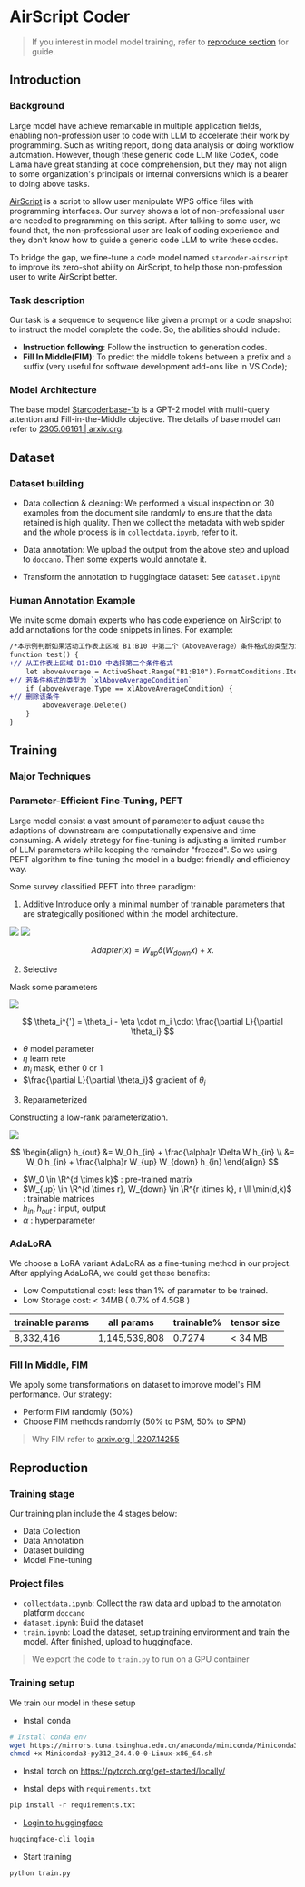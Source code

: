 # AirScript Coder
> If you interest in model model training, refer to [reproduce section](#Reproduction) for guide.

## Introduction

### Background

Large model have achieve remarkable in multiple application fields, enabling non-profession user to code with LLM to accelerate their work by programming. Such as writing report, doing data analysis or doing workflow automation. However, though these generic code LLM like CodeX, code Llama have great standing at code comprehension, but they may not align to some organization's principals or internal conversions which is a bearer to doing above tasks. 

[AirScript](https://airsheet.wps.cn/docs/guide/summary.html) is a script to allow user manipulate WPS office files with programming interfaces. Our survey shows a lot of non-professional user are needed to programming on this script. After talking to some user, we found that, the non-professional user are leak of coding experience and they don't know how to guide a generic code LLM to write these codes.

To bridge the gap, we fine-tune a code model named `starcoder-airscript` to improve its zero-shot ability on AirScript, to help those non-profession user to write AirScript better.

### Task description

Our task is a sequence to sequence like given a prompt or a code snapshot to instruct the model complete the code. So, the abilities should include:

- **Instruction following**: Follow the instruction to generation codes.
- **Fill In Middle(FIM)**: To predict the middle tokens between a prefix and a suffix (very useful for software development add-ons like in VS Code);

### Model Architecture

The base model [Starcoderbase-1b](https://huggingface.co/bigcode/starcoderbase-1b) is a GPT-2 model with multi-query attention and Fill-in-the-Middle objective. The details of base model can refer to [2305.06161 | arxiv.org](https://arxiv.org/abs/2305.06161).

## Dataset

### Dataset building

- Data collection & cleaning: We performed a visual inspection on 30 examples from the document site randomly to ensure that the data retained is high quality. Then we collect the metadata with web spider and the whole process is in `collectdata.ipynb`, refer to it.

- Data annotation: We upload the output from the above step and upload to `doccano`. Then some experts would annotate it.

- Transform the annotation to huggingface dataset: See `dataset.ipynb`

### Human Annotation Example

We invite some domain experts who has code experience on AirScript to add annotations for the code snippets in lines. For example:

```diff
/*本示例判断如果活动工作表上区域 B1:B10 中第二个（AboveAverage）条件格式的类型为xlAboveAverageCondition，则删除该条件格式。*/
function test() {
+// 从工作表上区域 B1:B10 中选择第二个条件格式
    let aboveAverage = ActiveSheet.Range("B1:B10").FormatConditions.Item(2)
+// 若条件格式的类型为 `xlAboveAverageCondition`
    if (aboveAverage.Type == xlAboveAverageCondition) {
+// 删除该条件
        aboveAverage.Delete()
    }
}
```

## Training

### Major Techniques

### Parameter-Efficient Fine-Tuning, PEFT

Large model consist a vast amount of parameter to adjust cause the adaptions of downstream are computationally expensive and time consuming. A widely strategy for fine-tuning is adjusting a limited number of LLM parameters while keeping the remainder "freezed". So we using PEFT algorithm to fine-tuning the model in a budget friendly and efficiency way.

Some survey classified PEFT into three paradigm:

1. Additive
Introduce only a minimal number of trainable parameters that are strategically positioned within the model architecture.

![](docs/figures/pert_adapter_layer.png) ![](docs/figures/perf_adapter.png) 

$$
Adapter(x) = W_{up} \delta(W_{down} x) + x.
$$

2. Selective

Mask some parameters 

![](docs/figures/perf_selective_mask.png)

$$
\theta_i^{'} = \theta_i - \eta \cdot m_i \cdot \frac{\partial L}{\partial \theta_i}
$$

- $\theta$ model parameter
- $\eta$ learn rete
- $m_i$ mask, either 0 or 1
- $\frac{\partial L}{\partial \theta_i}$ gradient of $\theta_i$

3. Reparameterized

Constructing a low-rank parameterization.

![](docs/figures/perf_reparameterize.png)

$$
\begin{align}
h_{out} &= W_0 h_{in} + \frac{\alpha}r \Delta W h_{in} \\
&= W_0 h_{in} + \frac{\alpha}r W_{up} W_{down} h_{in}
\end{align}
$$

- $W_0 \in \R^{d \times k}$ : pre-trained matrix
- $W_{up} \in \R^{d \times r}, W_{down} \in \R^{r \times k}, r \ll \min(d,k)$ : trainable matrices
- $h_{in}, h_{out}$ : input, output
- $\alpha$ : hyperparameter

### AdaLoRA

We choose a LoRA variant AdaLoRA as a fine-tuning method in our project. After applying AdaLoRA, we could get these benefits:

- Low Computational cost: less than 1% of parameter to be trained.
- Low Storage cost: < 34MB ( 0.7% of 4.5GB )

| trainable params | all params | trainable% | tensor size |
|--|--|--|--|
| 8,332,416  | 1,145,539,808 | 0.7274 | < 34 MB |

### Fill In Middle, FIM

We apply some transformations on dataset to improve model's FIM performance. Our strategy:

- Perform FIM randomly (50%)
- Choose FIM methods randomly (50% to PSM, 50% to SPM)

> Why FIM refer to [arxiv.org | 2207.14255](https://arxiv.org/pdf/2207.14255)

## Reproduction

### Training stage

Our training plan include the 4 stages below:

- Data Collection
- Data Annotation
- Dataset building
- Model Fine-tuning

### Project files

- `collectdata.ipynb`: Collect the raw data and upload to the annotation platform `doccano`
- `dataset.ipynb`: Build the dataset 
- `train.ipynb`: Load the dataset, setup training environment and train the model. After finished, upload to huggingface. 
> We export the code to `train.py` to run on a GPU container

### Training setup

We train our model in these setup

- Install conda 

```sh
# Install conda env
wget https://mirrors.tuna.tsinghua.edu.cn/anaconda/miniconda/Miniconda3-py312_24.4.0-0-Linux-x86_64.sh
chmod +x Miniconda3-py312_24.4.0-0-Linux-x86_64.sh
```

- Install torch on https://pytorch.org/get-started/locally/

- Install deps with `requirements.txt`

```python
pip install -r requirements.txt
```

- [Login to huggingface](https://huggingface.co/docs/huggingface_hub/main/en/guides/cli#huggingface-cli-login)

```sh
huggingface-cli login
```

- Start training

```python
python train.py
```